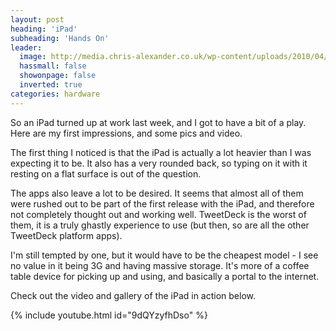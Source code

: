 ```yaml
---
layout: post
heading: 'iPad'
subheading: 'Hands On'
leader:
  image: http://media.chris-alexander.co.uk/wp-content/uploads/2010/04/ipad.jpg
  hassmall: false
  showonpage: false
  inverted: true
categories: hardware
---
```


So an iPad turned up at work last week, and I got to have a bit of a play. Here are my first impressions, and some pics and video.

<!-- Replace missing image from http://media.chris-alexander.co.uk/wp-content/uploads/2010/04/ipad.jpg -->

The first thing I noticed is that the iPad is actually a lot heavier than I was expecting it to be. It also has a very rounded back, so typing on it with it resting on a flat surface is out of the question.

The apps also leave a lot to be desired. It seems that almost all of them were rushed out to be part of the first release with the iPad, and therefore not completely thought out and working well. TweetDeck is the worst of them, it is a truly ghastly experience to use (but then, so are all the other TweetDeck platform apps).

I'm still tempted by one, but it would have to be the cheapest model - I see no value in it being 3G and having massive storage. It's more of a coffee table device for picking up and using, and basically a portal to the internet.

Check out the video and gallery of the iPad in action below.

{% include youtube.html id="9dQYzyfhDso" %}

<!-- Replace missing image from http://media.chris-alexander.co.uk/wp-content/uploads/2010/04/ipad.jpg -->

<!-- Replace missing image from http://media.chris-alexander.co.uk/wp-content/uploads/2010/04/2010-04-09-11.28.01.jpg -->

<!-- Replace missing image from http://media.chris-alexander.co.uk/wp-content/uploads/2010/04/2010-04-09-11.28.10.jpg -->

<!-- Replace missing image from http://media.chris-alexander.co.uk/wp-content/uploads/2010/04/2010-04-09-11.29.46.jpg -->

<!-- Replace missing image from http://media.chris-alexander.co.uk/wp-content/uploads/2010/04/2010-04-09-11.30.03.jpg -->

<!-- Replace missing image from http://media.chris-alexander.co.uk/wp-content/uploads/2010/04/2010-04-09-11.30.17.jpg -->

<!-- Replace missing image from http://media.chris-alexander.co.uk/wp-content/uploads/2010/04/2010-04-09-11.30.21.jpg -->

<!-- Replace missing image from http://media.chris-alexander.co.uk/wp-content/uploads/2010/04/2010-04-09-11.30.49.jpg -->

<!-- Replace missing image from http://media.chris-alexander.co.uk/wp-content/uploads/2010/04/2010-04-09-11.30.53.jpg -->

<!-- Replace missing image from http://media.chris-alexander.co.uk/wp-content/uploads/2010/04/2010-04-09-11.31.10.jpg -->

<!-- Replace missing image from http://media.chris-alexander.co.uk/wp-content/uploads/2010/04/2010-04-09-11.31.21.jpg -->

<!-- Replace missing image from http://media.chris-alexander.co.uk/wp-content/uploads/2010/04/2010-04-09-11.32.12.jpg -->

<!-- Replace missing image from http://media.chris-alexander.co.uk/wp-content/uploads/2010/04/2010-04-09-13.50.07.jpg -->
